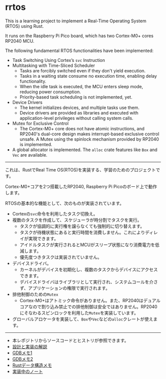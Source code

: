 rrtos
=====

This is a learning project to implement a Real-Time Operating System (RTOS) using Rust.

It runs on the Raspberry Pi Pico board, which has two Cortex-M0+ cores RP2040 MCU.

The following fundamental RTOS functionalities have been implemented:
* Task Switching Using Cortex’s `svc` Instruction
* Multitasking with Time-Sliced Scheduler
    + Tasks are forcibly switched even if they don't yield execution.
    + Tasks in a waiting state consume no execution time, enabling delay functionality.
    + When the idle task is executed, the MCU enters sleep mode, reducing power consumption.
    + Priority-based task scheduling is not implemented, yet.
* Device Drivers
    + The kernel initializes devices, and multiple tasks use them.
    + Device drivers are provided as libraries and executed with application-level privileges without calling system calls.
* Mutex for Exclusive Control
    + The Cortex-M0+ core does not have atomic instructions, and RP2040's dual-core design makes interrupt-based exclusive control unsafe. A Mutex using the spinlock mechanism provided by RP2040 is implemented.
* A global allocator is implemented. The `alloc` crate features like `Box` and `Vec` are available.


----

これは、RustでReal Time OS(RTOS)を実装する、学習のためのプロジェクトです。

Cortex-M0+コアを2つ搭載したRP2040, Raspberry Pi Picoのボード上で動作します。

RTOSの基本的な機能として、次のものが実装されています。

* Cortexの`svc`命令を利用したタスク切換え。
* 複数のタスクを作成して、スケジューラが時分割でタスクを実行。
    + タスクが協調的に実行権を譲らなくても強制的に切り替えます。
    + タスクが待機状態にあると実行時間を消費しません。これによりディレイが実現できます。
    + アイドルタスクが実行されるとMCUがスリープ状態になり消費電力を低減します。
    + 優先度つきタスクは実装されていません。
* デバイスドライバ。
    + カーネルがデバイスを初期化し、複数のタスクからデバイスにアクセスできます。
    + デバイスドライバはライブラリとして実行され、システムコールを介さず、アプリケーションの権限で実行されます。
* 排他制御のための`Mutex`
    + Cortex-M0+はアトミック命令がありません。また、RP2040はデュアルコアなので割り込み禁止での排他制御は安全ではありません。RP2040にそなわるスピンロックを利用した`Mutex`を実装しています。
* グローバルアロケータを実装して、`Box`や`Vec`などの`alloc`クレートが使えます。

---

* 本レポジトリからソースコードとヒストリが参照できます。
* [設計と実装の解説](https://nkon.github.io/Rust-Rtos/)
* [GDBメモ1](https://nkon.github.io/Gdb-basic/)
* [GDBメモ2](https://nkon.github.io/Gdb-Memo/)
* [Rustデータ構造メモ](https://nkon.github.io/CheatSheet/)
* [実装中のノート](NOTE.md)